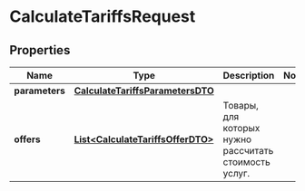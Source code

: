 

# CalculateTariffsRequest


## Properties

| Name | Type | Description | Notes |
|------------ | ------------- | ------------- | -------------|
|**parameters** | [**CalculateTariffsParametersDTO**](CalculateTariffsParametersDTO.md) |  |  |
|**offers** | [**List&lt;CalculateTariffsOfferDTO&gt;**](CalculateTariffsOfferDTO.md) | Товары, для которых нужно рассчитать стоимость услуг. |  |



